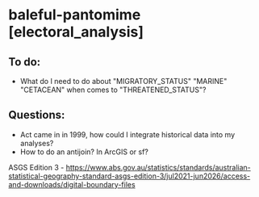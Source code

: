# baleful-pantomime [electoral_analysis]

## To do:
* What do I need to do about "MIGRATORY_STATUS" "MARINE" "CETACEAN" when comes to "THREATENED_STATUS"?

## Questions:
* Act came in in 1999, how could I integrate historical data into my analyses?
* How to do an antijoin? In ArcGIS or sf?


ASGS Edition 3 - https://www.abs.gov.au/statistics/standards/australian-statistical-geography-standard-asgs-edition-3/jul2021-jun2026/access-and-downloads/digital-boundary-files